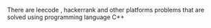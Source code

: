 There are leecode , hackerrank and other platforms problems that are solved using programming language C++
